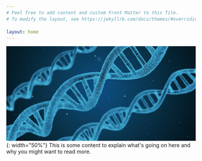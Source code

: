 ```yaml
---
# Feel free to add content and custom Front Matter to this file.
# To modify the layout, see https://jekyllrb.com/docs/themes/#overriding-theme-defaults

layout: home
---
```

![dna-1811955_1920.jpg](assets/dna-1811955_1920.jpg){: width="50%"}
This is some content to explain what's going on here and why you might want to read more.